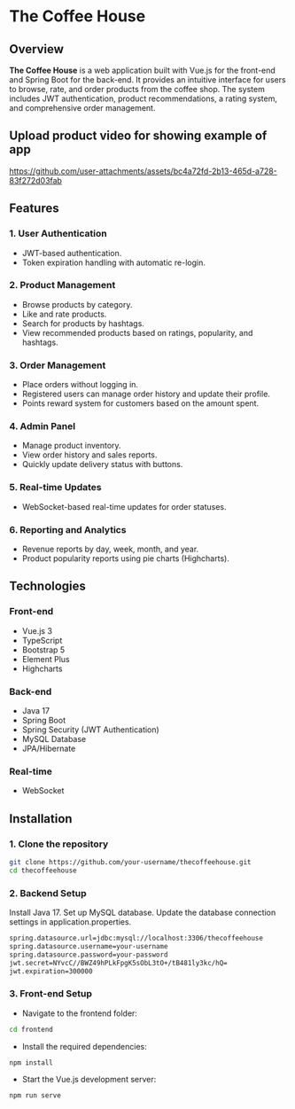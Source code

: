 # The Coffee House

## Overview

**The Coffee House** is a web application built with Vue.js for the front-end and Spring Boot for the back-end. It provides an intuitive interface for users to browse, rate, and order products from the coffee shop. The system includes JWT authentication, product recommendations, a rating system, and comprehensive order management.

## Upload product video for showing example of app

https://github.com/user-attachments/assets/bc4a72fd-2b13-465d-a728-83f272d03fab

## Features

### 1. **User Authentication**
- JWT-based authentication.
- Token expiration handling with automatic re-login.

### 2. **Product Management**
- Browse products by category.
- Like and rate products.
- Search for products by hashtags.
- View recommended products based on ratings, popularity, and hashtags.

### 3. **Order Management**
- Place orders without logging in.
- Registered users can manage order history and update their profile.
- Points reward system for customers based on the amount spent.

### 4. **Admin Panel**
- Manage product inventory.
- View order history and sales reports.
- Quickly update delivery status with buttons.

### 5. **Real-time Updates**
- WebSocket-based real-time updates for order statuses.

### 6. **Reporting and Analytics**
- Revenue reports by day, week, month, and year.
- Product popularity reports using pie charts (Highcharts).

## Technologies

### **Front-end**
- Vue.js 3
- TypeScript
- Bootstrap 5
- Element Plus
- Highcharts

### **Back-end**
- Java 17
- Spring Boot
- Spring Security (JWT Authentication)
- MySQL Database
- JPA/Hibernate

### **Real-time**
- WebSocket

## Installation

### 1. Clone the repository

```bash
git clone https://github.com/your-username/thecoffeehouse.git
cd thecoffeehouse
```

### 2. Backend Setup
Install Java 17.
Set up MySQL database.
Update the database connection settings in application.properties.

```bash
spring.datasource.url=jdbc:mysql://localhost:3306/thecoffeehouse
spring.datasource.username=your-username
spring.datasource.password=your-password
jwt.secret=NYvcC//BWZ49hPLkFpgK5sObL3tO+/tB481ly3kc/hQ=
jwt.expiration=300000
```

### 3. Front-end Setup
- Navigate to the frontend folder:
  
```bash
cd frontend
```

- Install the required dependencies:
  
```bash
npm install
```

- Start the Vue.js development server:

```bash
npm run serve
```

